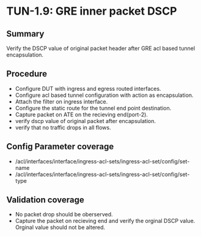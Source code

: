# TUN-1.9: GRE inner packet DSCP

## Summary

Verify the DSCP value of original packet header after GRE acl based tunnel encapsulation.

## Procedure

*   Configure DUT with ingress and egress routed interfaces.
*   Configure acl based tunnel configuration with action as encapsulation.
*   Attach the filter on ingress interface.
*   Configure the static route for the tunnel end point destination.
*   Capture packet on ATE on the recieving end(port-2).
*   verify dscp value of original packet after encapsulation.
*   verify that no traffic drops in all flows.

## Config Parameter coverage

*   /acl/interfaces/interface/ingress-acl-sets/ingress-acl-set/config/set-name
*   /acl/interfaces/interface/ingress-acl-sets/ingress-acl-set/config/set-type

## Validation coverage

*   No packet drop should be oberserved.
*   Capture the packet on recieving end and verify the orginal DSCP value. Orginal value should not be altered.
    
